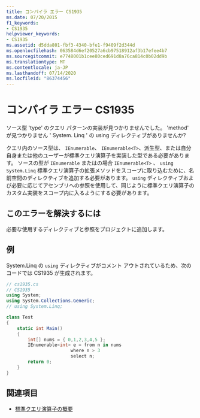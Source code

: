 ```yaml
---
title: コンパイラ エラー CS1935
ms.date: 07/20/2015
f1_keywords:
- CS1935
helpviewer_keywords:
- CS1935
ms.assetid: d5dda801-fbf3-4340-bfe1-f9409f2d344d
ms.openlocfilehash: 063584d6ef20527a6cb97518912af3b17efee4b7
ms.sourcegitcommit: e7748001b1cee80ced691d8a76ca814c0b02dd9b
ms.translationtype: MT
ms.contentlocale: ja-JP
ms.lasthandoff: 07/14/2020
ms.locfileid: "86374456"
---
```

# <a name="compiler-error-cs1935"></a>コンパイラ エラー CS1935

ソース型 'type' のクエリ パターンの実装が見つかりませんでした。 'method' が見つかりません ' System. Linq ' の using ディレクティブがありませんか?

クエリ内のソース型は、 `IEnumerable`、 `IEnumerable<T>`、派生型、または自分自身または他のユーザーが標準クエリ演算子を実装した型である必要があります。 ソースの型が `IEnumerable` またはの場合 `IEnumerable<T>` 、 `using` `System.Linq` 標準クエリ演算子の拡張メソッドをスコープに取り込むために、名前空間のディレクティブを追加する必要があります。 `using` ディレクティブおよび必要に応じてアセンブリへの参照を使用して、同じように標準クエリ演算子のカスタム実装をスコープ内に入るようにする必要があります。

## <a name="to-correct-this-error"></a>このエラーを解決するには

必要な使用するディレクティブと参照をプロジェクトに追加します。

## <a name="example"></a>例

System.Linq の `using` ディレクティブがコメント アウトされているため、次のコードでは CS1935 が生成されます。

```csharp
// cs1935.cs
// CS1935
using System;
using System.Collections.Generic;
// using System.Linq;

class Test
{
    static int Main()
    {
        int[] nums = { 0,1,2,3,4,5 };
        IEnumerable<int> e = from n in nums
                        where n > 3
                        select n;
        return 0;
    }
}
```

## <a name="see-also"></a>関連項目

- [標準クエリ演算子の概要](../programming-guide/concepts/linq/standard-query-operators-overview.md)

